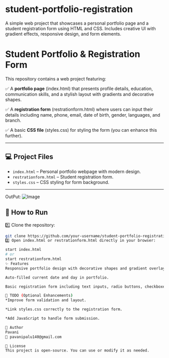 # student-portfolio-registration
A simple web project that showcases a personal portfolio page and a student registration form using HTML and CSS. Includes creative UI with gradient effects, responsive design, and form elements.
# Student Portfolio & Registration Form

This repository contains a web project featuring:

✅ A **portfolio page** (index.html) that presents profile details, education, communication skills, and a stylish layout with gradients and decorative shapes.

✅ A **registration form** (restrationform.html) where users can input their details including name, phone, email, date of birth, gender, languages, and branch.

✅ A basic **CSS file** (styles.css) for styling the form (you can enhance this further).

---

## 💻 Project Files

- `index.html` – Personal portfolio webpage with modern design.
- `restrationform.html` – Student registration form.
- `styles.css` – CSS styling for form background.

---
OutPut:
![Image](https://github.com/user-attachments/assets/733bfa6d-1696-451d-a3a2-2d9ae87e8fc4)

## 🚀 How to Run

1️⃣ Clone the repository:
```bash
git clone https://github.com/your-username/student-portfolio-registration-form.git
2️⃣ Open index.html or restrationform.html directly in your browser:

start index.html
# or
start restrationform.html
✨ Features
Responsive portfolio design with decorative shapes and gradient overlay.

Auto-filled current date and day in portfolio.

Basic registration form including text inputs, radio buttons, checkboxes, file upload, and dropdowns.

📌 TODO (Optional Enhancements)
*Improve form validation and layout.

*Link styles.css correctly to the registration form.

*Add JavaScript to handle form submission.

📝 Author
Pavani
📧 pavanipalu140@gmail.com

📌 License
This project is open-source. You can use or modify it as needed.
